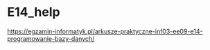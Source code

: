 # E14_help
https://egzamin-informatyk.pl/arkusze-praktyczne-inf03-ee09-e14-programowanie-bazy-danych/
